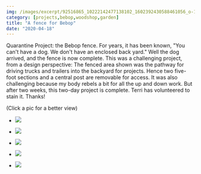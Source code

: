```yaml
---
img: /images/excerpt/92516865_10222142477138102_1602392430588461056_o-1024x768.jpg
category: [projects,bebop,woodshop,garden]
title: "A fence for Bebop"
date: "2020-04-18"
---
```


Quarantine Project: the Bebop fence. For years, it has been known, "You can't have a dog. We don't have an enclosed back yard." Well the dog arrived, and the fence is now complete. This was a challenging project, from a design perspective: The fenced area shown was the pathway for driving trucks and trailers into the backyard for projects. Hence two five-foot sections and a central post are removable for access. It was also challenging because my body rebels a bit for all the up and down work. But after two weeks, this two-day project is complete. Terri has volunteered to stain it. Thanks!

(Click a pic for a better view)

- ![](/images/92516865_10222142477138102_1602392430588461056_o-1024x768.jpg)
    
- ![](/images/92867752_10222142478898146_1881391380127809536_o-1024x768.jpg)
    
- ![](/images/93289164_10222142477018099_6228847763510001664_o-764x1024.jpg)
    
- ![](/images/93971802_10222142476818094_6621743632217014272_o-1024x768.jpg)
    
- ![](/images/94079569_10222155877153094_2958273628380069888_o-1024x768.jpg)
